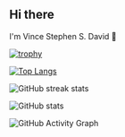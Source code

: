 ## Hi there 
I'm Vince Stephen S. David
👋


[![trophy](https://github-profile-trophy.vercel.app/?username=Amon-mamon)](https://github.com/ryo-ma/github-profile-trophy)

[![Top Langs](https://github-readme-stats.vercel.app/api/top-langs/?username=Amon-mamon)](https://github.com/anuraghazra/github-readme-stats)

![GitHub streak stats](https://streak-stats.demolab.com/?user=Amon-mamon) 

![GitHub stats](https://github-readme-stats.vercel.app/api?username=Amon-mamon&show_icons=true&count_private=true)

![GitHub Activity Graph](https://github-readme-activity-graph.vercel.app/graph?username=Amon-mamon&theme=github-compact)

